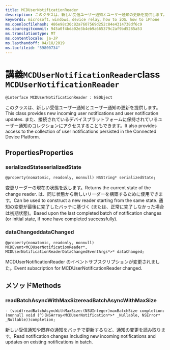 ```yaml
---
title: MCDUserNotificationReader
description: このクラスは、新しい受信ユーザー通知とユーザー通知の更新を提供します。 また、接続されているデバイスプラットフォームに保持されているユーザー通知のコレクションにアクセスすることもできます。
keywords: microsoft、windows、device relay、how to iOS、how to iPhone
ms.openlocfilehash: 486e98c30c82a7607569d252c84e4314738df6c9
ms.sourcegitcommit: 945a0f4bda02e3b4eb9a665379c2af9bd5285a53
ms.translationtype: MT
ms.contentlocale: ja-JP
ms.lasthandoff: 04/18/2019
ms.locfileid: "59800734"
---
```

# <a name="class-mcdusernotificationreader"></a><span data-ttu-id="b465a-105">講義`MCDUserNotificationReader`</span><span class="sxs-lookup"><span data-stu-id="b465a-105">class `MCDUserNotificationReader`</span></span>

```
@interface MCDUserNotificationReader : NSObject
```

<span data-ttu-id="b465a-106">このクラスは、新しい受信ユーザー通知とユーザー通知の更新を提供します。</span><span class="sxs-lookup"><span data-stu-id="b465a-106">This class provides new incoming user notifications and user notification updates.</span></span> <span data-ttu-id="b465a-107">また、接続されているデバイスプラットフォームに保持されているユーザー通知のコレクションにアクセスすることもできます。</span><span class="sxs-lookup"><span data-stu-id="b465a-107">It also provides access to the collection of user notifications persisted in the Connected Device Platform.</span></span>  

## <a name="properties"></a><span data-ttu-id="b465a-108">Properties</span><span class="sxs-lookup"><span data-stu-id="b465a-108">Properties</span></span>

### <a name="serializedstate"></a><span data-ttu-id="b465a-109">serializedState</span><span class="sxs-lookup"><span data-stu-id="b465a-109">serializedState</span></span>
`@property(nonatomic, readonly, nonnull) NSString* serializedState;`

<span data-ttu-id="b465a-110">変更リーダーの現在の状態を返します。</span><span class="sxs-lookup"><span data-stu-id="b465a-110">Returns the current state of the change reader.</span></span> <span data-ttu-id="b465a-111">は、同じ状態から新しいリーダーを構築するために使用できます。</span><span class="sxs-lookup"><span data-stu-id="b465a-111">Can be used to construct a new reader starting from the same state.</span></span>
<span data-ttu-id="b465a-112">通知の変更が最後に完了したバッチに基づく (または、正常に完了しなかった場合は初期状態)。</span><span class="sxs-lookup"><span data-stu-id="b465a-112">Based upon the last completed batch of notification changes (or initial state, if none have completed successfully).</span></span>

### <a name="datachanged"></a><span data-ttu-id="b465a-113">dataChanged</span><span class="sxs-lookup"><span data-stu-id="b465a-113">dataChanged</span></span>
`@property(nonatomic, readonly, nonnull) MCDEvent<MCDUserNotificationReader*, MCDUserNotificationReaderDataChangedEventArgs*>* dataChanged;`

<span data-ttu-id="b465a-114">MCDUserNotificationReader のイベントサブスクリプションが変更されました。</span><span class="sxs-lookup"><span data-stu-id="b465a-114">Event subscription for MCDUserNotificationReader changed.</span></span>

## <a name="methods"></a><span data-ttu-id="b465a-115">メソッド</span><span class="sxs-lookup"><span data-stu-id="b465a-115">Methods</span></span>

### <a name="readbatchasyncwithmaxsize"></a><span data-ttu-id="b465a-116">readBatchAsyncWithMaxSize</span><span class="sxs-lookup"><span data-stu-id="b465a-116">readBatchAsyncWithMaxSize</span></span>
`- (void)readBatchAsyncWithMaxSize:(NSUInteger)maxBatchSize
                       completion:(nonnull void (^)(NSArray<MCDUserNotification*>* _Nullable, NSError* _Nullable))completion;`

<span data-ttu-id="b465a-117">新しい受信通知や既存の通知をバッチで更新するなど、通知の変更を読み取ります。</span><span class="sxs-lookup"><span data-stu-id="b465a-117">Read notification changes including new incoming notifications and updates on existing notifications in batch.</span></span>